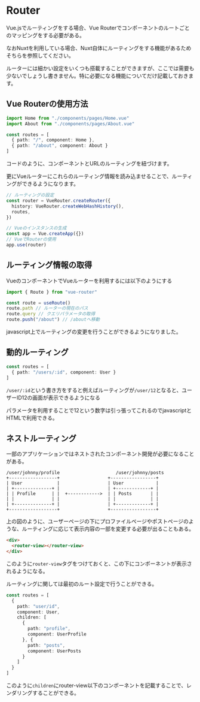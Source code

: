# Router

Vue.jsでルーティングをする場合、Vue Routerでコンポーネントのルートごとのマッピングをする必要がある。

なおNuxtを利用している場合、Nuxt自体にルーティングをする機能があるためそちらを参照してください。

ルーターには細かい設定をいくつも搭載することができますが、ここでは需要も少ないでしょうし書きません。特に必要になる機能についてだけ記載しておきます。

## Vue Routerの使用方法

```ts
import Home from "./components/pages/Home.vue"
import About from "./components/pages/About.vue"

const routes = [
  { path: "/", component: Home },
  { path: "/about", component: About }
]
```

コードのように、コンポーネントとURLのルーティングを紐づけます。

更にVueルーターにこれらのルーティング情報を読み込ませることで、ルーティングができるようになります。

```ts
// ルーティングの設定
const router = VueRouter.createRouter({
  history: VueRouter.createWebHashHistory(),
  routes,
})

// Vueのインスタンスの生成
const app = Vue.createApp({})
// VueでRouterの使用
app.use(router)

```

## ルーティング情報の取得

VueのコンポーネントでVueルーターを利用するには以下のようにする

```ts
import { Route } from "vue-router"

const route = useRoute()
route.path // ルーターの現在のパス
route.query // クエリパラメータの取得
route.push("/about") // /aboutへ移動
```

javascript上でルーティングの変更を行うことができるようになりました。

## 動的ルーティング

```ts
const routes = [
  { path: "/users/:id", component: User }
]
```

`/user/:id`という書き方をすると例えばルーティングが`/user/12`となると、ユーザーID12の画面が表示できるようになる

パラメータを利用することで12という数字は引っ張ってこれるのでjavascriptとHTMLで利用できる。

## ネストルーティング

一部のアプリケーションではネストされたコンポーネント開発が必要になることがある。

```
/user/johnny/profile                     /user/johnny/posts
+------------------+                  +-----------------+
| User             |                  | User            |
| +--------------+ |                  | +-------------+ |
| | Profile      | |  +------------>  | | Posts       | |
| |              | |                  | |             | |
| +--------------+ |                  | +-------------+ |
+------------------+                  +-----------------+
```

上の図のように、ユーザーページの下にプロファイルページやポストページのような、ルーティングに応じて表示内容の一部を変更する必要が出ることもある。

```html
<div>
  <router-view></router-view>
</div>
```

このように`router-view`タグをつけておくと、この下にコンポーネントが表示されるようになる。

ルーティングに関しては最初のルート設定で行うことができる。

```ts
const routes = [
  {
    path: "user/id",
    component: User,
    children: [
      {
        path: "profile",
        component: UserProfile
      }, {
        path: "posts",
        component: UserPosts
      }
    ]
  }
]
```

このように`children`にrouter-view以下のコンポーネントを記載することで、レンダリングすることができる。
